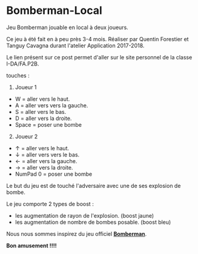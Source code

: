 # Bomberman-Local
Jeu Bomberman jouable en local à deux joueurs.

Ce jeu à été fait en à peu près 3-4 mois.
Réaliser par Quentin Forestier et Tanguy Cavagna durant l'atelier Application 2017-2018.

Le lien présent sur ce post permet d'aller sur le site personnel de la classe I-DA/FA.P2B.

touches :
1. Joueur 1
* W = aller vers le haut.
* A = aller vers vers la gauche.
* S = aller vers le bas.
* D = aller vers la droite.
* Space = poser une bombe
2. Joueur 2
* &#8593; = aller vers le haut.
* &#8595; = aller vers vers le bas.
* &#8592; = aller vers la gauche.
* &#8594; = aller vers la droite.
* NumPad 0 = poser une bombe

Le but du jeu est de touché l'adversaire avec une de ses explosion de bombe.

Le jeu comporte 2 types de boost :
* les augmentation de rayon de l'explosion. (boost jaune)
* les augmentation de nombre de bombes posable. (boost bleu)

Nous nous sommes inspirez du jeu officiel **[Bomberman](http://fr.wikipedia.org/wiki/Bomberman "link to bomberman")**.


**Bon amusement !!!!**

